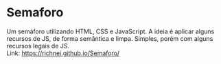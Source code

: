 # Semaforo
Um semáforo utilizando HTML, CSS e JavaScript. A ideia é aplicar alguns recursos de JS, de forma semântica e limpa. Simples, porém com alguns recursos legais de JS.
<br>
Link: https://richnei.github.io/Semaforo/
